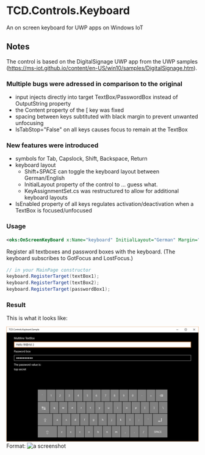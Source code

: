 # TCD.Controls.Keyboard
An on screen keyboard for UWP apps on Windows IoT

## Notes

The control is based on the DigitalSignage UWP app from the UWP samples (https://ms-iot.github.io/content/en-US/win10/samples/DigitalSignage.htm).

### Multiple bugs were adressed in comparison to the original
* input injects directly into target TextBox/PasswordBox instead of OutputString property 
* the Content property of the [ key was fixed 
* spacing between keys subtituted with black margin to prevent unwanted unfocusing 
* IsTabStop="False" on all keys causes focus to remain at the TextBox

### New features were introduced
* symbols for Tab, Capslock, Shift, Backspace, Return 
* keyboard layout
  * Shift+SPACE can toggle the keyboard layout between German/English
  * InitialLayout property of the control to ... guess what. 
  * KeyAssignmentSet.cs was restructured to allow for additional keyboard layouts
* IsEnabled property of all keys regulates activation/deactivation when a TextBox is focused/unfocused

### Usage

```XML
<oks:OnScreenKeyBoard x:Name="keyboard" InitialLayout="German" Margin="20" />
```

Register all textboxes and password boxes with the keyboard. (The keyboard subscribes to GotFocus and LostFocus.)

```csharp
// in your MainPage constructor 
keyboard.RegisterTarget(textBox1); 
keyboard.RegisterTarget(textBox2); 
keyboard.RegisterTarget(passwordBox1);
```

### Result

This is what it looks like:

![Screenshot](/images/screenshot1.png) Format: ![a screenshot](url)
